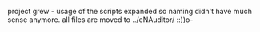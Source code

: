 project grew - usage of the scripts expanded so naming didn't have much sense anymore.
all files are moved to ../eNAuditor/ 
::))o-